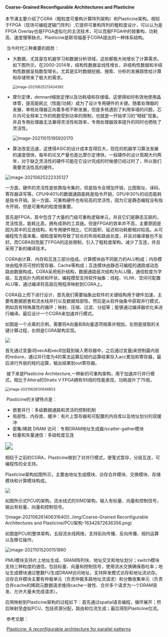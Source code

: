 #### Coarse-Grained Reconfigurable Architectures and Plasticine

​	本节课主要介绍了CGRA（粗粒度可重构计算阵列架构）和Plasticine架构。相较于FPGA（现场可编程逻辑门阵列）,它提供可重构阵列的粗粒度设计，可以认为是FPGA Overlay也是FPGA虚拟化的主流技术，可以克服FPGA中的弱重构、功耗高、速度慢等缺点。Plasticine是斯坦福基于CGRA提出的一种体系结构。

​	当今时代三种重要的趋势：

- 大数据，尤其是在机器学习和数据分析领域，这些都极大地增长了计算需求。如下图所示，在2000-2014年，结构性数据呈线性增长，非结构性数据和半结构性数据呈指数型增长。尤其是实时数据挖掘、搜索、分析的发展趋势给计算和存储带来了极大的需求。

  <img src="../img/Coarse-Grained Reconfigurable Architectures and Plasticine/Data Scaling Trends-16342872351292.png" alt="image-20210625213434392" style="zoom:80%;" />

- 摩尔定律，dennard缩放定律以及功耗墙和存储墙。这使得如何有效地使用晶体管，提高能耗比（性能/功耗）成为了设计专用硬件的关键。随着处理器的发展，单核处理器正向着多核不断发展，但是多核遇到了利用率墙的问题，芯片内可全频率工作的核数受到功率的限制，也就是一开始学习的“暗硅”现象。并且专用处理器无法兼得灵活性和效率，专用处理器效率提升的同时也牺牲了灵活性。

  <img src="../img/Coarse-Grained Reconfigurable Architectures and Plasticine/image-20211015195920170.png" alt="image-20211015195920170"  />

- 算法改变迅速，这使得ASIC的设计成本变得巨大，现在的机器学习算法发展的速度很快，每年的论文产量也是比摩尔定律快，一般硬件的设计周期大约两年，对于缺乏灵活性的硬件可能在它设计完成的时候便已经过时了，所以我们需要灵活性高的硬件。

<img src="../img/Coarse-Grained Reconfigurable Architectures and Plasticine/Flexibility-Instructions-16342872440593.png" alt="image-20210625222335127"  />

​	一方面，硬件的灵活性是依靠指令集的，但是指令会增加开销，比图取址、译码、寄存器读写等。CPU中40%的数据通路能耗是指令开销，GPU中30%的动态能耗是指令开销。另一方面，可重构硬件也有较高的灵活性，因为它是静态编程没有指令开销，但是可重构的粒度很重要。

​	首先是FPGA，其中包含了大量的门级可重构逻辑单元，并且它们是静态互联的，灵活性高，能耗比高，拥有成熟的工具链。但是FPGA的效率并不高，主要原因是因为其中的互连结构，和专用硬件相比，它的面积、延迟和功耗都相对较高。从可编程性方面来看，细粒度架构导致了较长的布局和路由长度，并且对编译器也不友好。而CGRA则克服了FPGA的这些限制，引入了粗粒度架构，减少了互连，并且采用了新的编译技术。

​	CGRA由计算、内存和互连三部分组成。计算模块由不同能力的ALU构成；内存模块由程序员可控的暂存器、Cache等构成；互连模块由静态可编程的通路或动态路由数据构成。CGRA采用拓扑结构，数据通路层次结构为ALU簇，通信粒度为字级，互连拓扑为网状和环状。编程模型支持软件抽象：线程、VLIW、空间可配置 ALU等，通过编译将高层应用程序映射到CGRA上。

​	CGRA自上而下进行设计，首先我们需要抽象出软件的关键结构用于硬件加速，主要有数据嵌套和流水线并行以及数据局部性。然后是从软件抽象中获取并行模式，例如具有特殊属性的循环；映射、压缩、过滤、分组等；能够通过编译器优化来进行编译。最后设计一个CGRA来加速并行模式。

​	如图是一个点乘的示例，需要将A向量和B向量逐项相乘并相加，左侧是提取的关键计算过程，右侧是CGRA架构实现。

<img src="../img/Coarse-Grained Reconfigurable Architectures and Plasticine/image-20211015195957630.png"  />

​	首先通过变量i将vecA和vecB加载到输入寄存器中，之后通过变量j来控制最内层的reduce，通过并行度为4的乘法运算后规约运算结果存入acc累加和寄存器，最后进行外层的规约运算，输出结果到out寄存器。

​	接下来是Plasticine Architecture,一种新的可重构架构，用于加速并行并行模式，相比于Altera的Stratix V FPGA拥有95倍的性能表现，功耗提升了75倍。

<img src="../img/Coarse-Grained Reconfigurable Architectures and Plasticine/Plasticine Architecture-16342872559965.png" alt="image-20210626131646853" style="zoom:80%;" />

​	Plasticine的关键特点是：

- 嵌套并行：多级数据通路和灵活的控制机制
- 局部性、内存库、缓冲：有片上暂存器和可配置的内存库以及地址划分的双缓冲
- 密集/稀疏 DRAM 访问：专用DRAM地址生成器/scatter-gather模块
- 标量和矢量通信：多级粒度互连

<img src="../img/Coarse-Grained Reconfigurable Architectures and Plasticine/image-20211015200030597.png" style="zoom:150%;" />

​	相较于之前的CGRA，Plasticine做到了对并行模式，便笺式暂存，分层互连，可编程性的全支持。

​	Plasticine架构如图所示，主要由地址生成模块、访存合并模块、交换模块、存储模块和计算模块构成。

<img src="../img/Coarse-Grained Reconfigurable Architectures and Plasticine/image-20211015200045055.png"  />

​	如图所示式PCU的架构，流水线式的SIMD架构，输入有标量、向量和控制信号，输出有标量、向量和控制信号。

![image-20210626140631640](../img/Coarse-Grained Reconfigurable Architectures and Plasticine/PCU架构-16342872636356.png)

​	如图是PCU的整体架构，五段流水线网络，支持前向传播、反向传播、规约运算以及移位操作。

<img src="../img/Coarse-Grained Reconfigurable Architectures and Plasticine/PCU架构-all.png" alt="image-20211015200151860"  />

​	PMU模块支持片上地址生成、SRAM阵列块、地址交叉和地址划分；switch模块支持三种粒度的通信，包括标量、向量和控制信号，使用流水交换确保吞吐率；地址生成模块通过整数FU生成DRAM访问地址，支持猝发模式访存和地址流访存。访存合并模块主要有仲裁单元（负责仲裁多路地址流请求）和分散收集单元（负责合并cache的稀疏元数据请求维持cache一致性、合并多个请求为一个DRAM突发、允许大量未完成请求）。

​	应用映射到Plasticine架构的过程如下：首先通过spatial语言编程，循环展开；然后映射至虚拟PCU，包括资源分配，路由和位流生成；最后得到Plasticine位流。

​	参考文献：

​	[Plasticine: A reconfigurable architecture for parallel patterns](https://ieeexplore.ieee.org/abstract/document/8192487)

